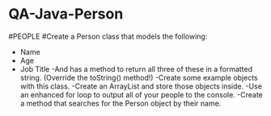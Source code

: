 # QA-Java-Person

#PEOPLE
#Create a Person class that models the following:
- Name
- Age
- Job Title
-And has a method to return all three of these in a formatted string. (Override the
toString() method!)
-Create some example objects with this class.
-Create an ArrayList and store those objects inside.
-Use an enhanced for loop to output all of your people to the console.
-Create a method that searches for the Person object by their name.

